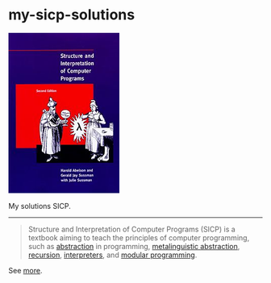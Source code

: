 # my-sicp-solutions

![SICP](SICP_cover.jpg)

My solutions SICP.
***

> Structure and Interpretation of Computer Programs (SICP) is a textbook aiming to teach the principles of computer programming, such as [abstraction](https://en.wikipedia.org/wiki/Abstraction_(computer_science)) in programming, [metalinguistic abstraction](https://en.wikipedia.org/wiki/Metalinguistic_abstraction), [recursion](https://en.wikipedia.org/wiki/Recursion), [interpreters](https://en.wikipedia.org/wiki/Interpreter_(computing)), and [modular programming](https://en.wikipedia.org/wiki/Modular_programming). 


See [more](https://en.wikipedia.org/wiki/Structure_and_Interpretation_of_Computer_Programs).